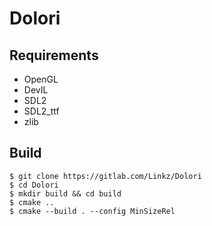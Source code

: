 Dolori
=======

Requirements
---------
* OpenGL
* DevIL
* SDL2
* SDL2_ttf
* zlib

Build
-----
```shell
$ git clone https://gitlab.com/Linkz/Dolori
$ cd Dolori
$ mkdir build && cd build
$ cmake ..
$ cmake --build . --config MinSizeRel
```
